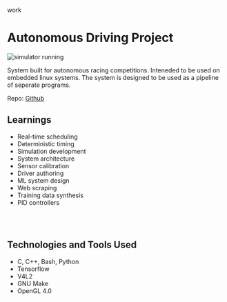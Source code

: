 work
# Autonomous Driving Project

![simulator running](https://raw.githubusercontent.com/mrpossoms/AVC2017/master/example.gif)

System built for autonomous racing competitions. Inteneded to be used on embedded linux systems. The system is designed to be used as a pipeline of seperate programs.

Repo: [Github](https://github.com/mrpossoms/AVC2017)

## Learnings
* Real-time scheduling
* Deterministic timing
* Simulation development
* System architecture
* Sensor calibration
* Driver authoring
* ML system design
* Web scraping
* Training data synthesis
* PID controllers
<br/>
<br/>

## Technologies and Tools Used
* C, C++, Bash, Python
* Tensorflow
* V4L2
* GNU Make
* OpenGL 4.0
